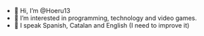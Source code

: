- 👋 Hi, I’m @Hoeru13
- 👀 I’m interested in programming, technology and video games.
- 👅 I speak Spanish, Catalan and English (I need to improve it)

<!---
Hoeru13/Hoeru13 is a ✨ special ✨ repository because its `README.md` (this file) appears on your GitHub profile.
You can click the Preview link to take a look at your changes.
--->
